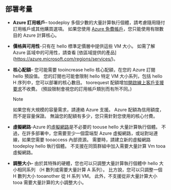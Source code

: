 

## <a name="deployment-considerations"></a>部署考量
* **Azure 訂用帳戶**– toodeploy 多個少數的大量計算執行個體，請考慮隨用隨付訂用帳戶或其他購買選項。 如果您使用 [Azure 免費帳戶](https://azure.microsoft.com/free/)，您只能使用有限數目的 Azure 計算核心。

* **價格與可用性**-只有在 hello 標準定價層中提供這些 VM 大小。 如需了解 Azure 區域中的可用性，請查看 [依區域提供的產品] (https://azure.microsoft.com/regions/services/)。 
* **核心配額**– 您可能需要 tooincrease hello 核心配額，在您的 Azure 訂閱 hello 預設值。 您的訂閱也可能會限制 hello 特定 VM 大小系列，包括 hello H 序列中，您可以部署的核心數目。 toorequest 配額增加[開啟線上客戶支援要求](../articles/azure-supportability/how-to-create-azure-support-request.md)不收費。 (預設限制會視您的訂用帳戶類別而有所不同。)
  
  > [!NOTE]
  > 如果您有大規模的容量需求，請連絡 Azure 支援。 Azure 配額為信用額度，而不是容量保證。 無論您的配額有多少，您只需針對您使用的核心付費。
  > 
  > 
* **虛擬網路**-Azure 的[虛擬網路](https://azure.microsoft.com/documentation/services/virtual-network/)是不必要的 toouse hello 大量計算執行個體。 不過，在許多部署中，您需要至少一個雲端型 Azure 虛擬網路，或站對站連線，如果您需要 tooaccess 內部資源。 需要時，請建立新的虛擬網路 toodeploy hello 執行個體。 不支援在同質群組中加入需要大量計算 Vm tooa 虛擬網路。
* **調整大小**– 由於其特殊的硬體，您也可以只調整大量計算執行個體中 hello 大小相同系列 （H 數列或需要大量計算 A 系列）。 比方說，您可以只調整一個 H 數列大小 tooanother 從 H 系列 VM。 此外，不支援從非大量計算大小 tooa 需要大量計算的大小調整大小。  
